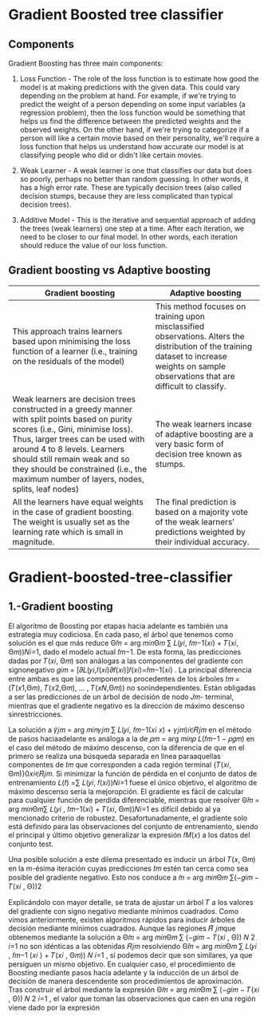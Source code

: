 # Gradient Boosted tree classifier 

## Components
Gradient Boosting has three main components:

1. Loss Function - The role of the loss function is to estimate how good the model is at making predictions with the given data. This could vary depending on the problem at hand. For example, if we're trying to predict the weight of a person depending on some input variables (a regression problem), then the loss function would be something that helps us find the difference between the predicted weights and the observed weights. On the other hand, if we're trying to categorize if a person will like a certain movie based on their personality, we'll require a 
loss function that helps us understand how accurate our model is at classifying people who did or didn't like certain movies.

2. Weak Learner - A weak learner is one that classifies our data but does so poorly, perhaps no better than random guessing. In other words, it has a high error rate. These are typically decision trees (also called decision stumps, because they are less complicated than typical decision trees).

1. Additive Model - This is the iterative and sequential approach of adding the trees (weak learners) one step at a time. After each iteration, we need to be closer to our final model. In other words, each iteration should reduce the value of our loss function.



## Gradient boosting vs Adaptive boosting

| Gradient boosting | Adaptive boosting | 
| --- | --- |
| This approach trains learners based upon minimising the loss function of a learner (i.e., training on the residuals of the model)  | This method focuses on training upon misclassified observations. Alters the distribution of the training dataset to increase weights on sample observations that are difficult to classify.| 
| Weak learners are decision trees constructed in a greedy manner with split points based on purity scores (i.e., Gini, minimise loss). Thus, larger trees can be used with around 4 to 8 levels. Learners should still remain weak and so they should be constrained (i.e., the maximum number of layers, nodes, splits, leaf nodes) | The weak learners incase of adaptive boosting are a very basic form of decision tree known as stumps. |
| All the learners have equal weights in the case of gradient boosting. The weight is usually set as the learning rate which is small in magnitude. | The final prediction is based on a majority vote of the weak learners’ predictions weighted by their individual accuracy. | 


# Gradient-boosted-tree-classifier

## 1.-Gradient boosting
El algoritmo de Boosting por etapas hacia adelante es también una estrategia muy codiciosa. En cada paso, el árbol que tenemos como solución es el que más reduce Θ̂𝑚 =
arg 𝑚𝑖𝑛Θ𝑚
∑ 𝐿(𝑦𝑖, 𝑓𝑚−1(𝑥𝑖) + 𝑇(𝑥𝑖, Θ𝑚))𝑁𝑖=1, dado el modelo actual 𝑓𝑚−1. De esta forma, las predicciones dadas por 𝑇(𝑥𝑖, Θ𝑚) son análogas a las componentes del gradiente con signonegativo 𝑔𝑖𝑚 = [𝜕𝐿(𝑦𝑖,𝑓(𝑥𝑖)𝜕𝑓(𝑥𝑖)]𝑓(𝑥𝑖)=𝑓𝑚−1(𝑥𝑖) . La principal diferencia entre ambas es que las
componentes procedentes de los árboles 𝑡𝑚 = (𝑇(𝑥1,Θ𝑚), 𝑇(𝑥2,Θ𝑚), … , 𝑇(𝑥𝑁,Θ𝑚)) no sonindependientes. Están obligadas a ser las predicciones de un árbol de decisión de nodo 𝐽𝑚-
terminal, mientras que el gradiente negativo es la dirección de máximo descenso sinrestricciones.

La solución a 𝛾̂𝑗𝑚 = arg 𝑚𝑖𝑛𝛾𝑗𝑚 ∑ 𝐿(𝑦𝑖, 𝑓𝑚−1(𝑥𝑖 𝑥) + 𝛾𝑗𝑚)𝑖∈𝑅𝑗𝑚 en el método de pasos haciaadelante es análoga a la de 𝜌𝑚 = arg 𝑚𝑖𝑛𝜌 𝐿(𝑓𝑚−1 − 𝜌𝑔𝑚) en el caso del método de máximo descenso, con la diferencia de que en el primero se realiza una búsqueda separada en línea paraaquellas componentes de 𝑡𝑚 que corresponden a cada región terminal {𝑇(𝑥𝑖, Θ𝑚)}0𝑥𝑖∈𝑅𝑗𝑚.
Si minimizar la función de pérdida en el conjunto de datos de entrenamiento 𝐿(𝑓) =∑ 𝐿(𝑦𝑖, 𝑓(𝑥𝑖))𝑁𝑖=1 fuese el único objetivo, el algoritmo de máximo descenso sería la mejoropción. El gradiente es fácil de calcular para cualquier función de perdida diferenciable, mientras que resolver Θ̂𝑚 = arg 𝑚𝑖𝑛Θ𝑚∑ 𝐿(𝑦𝑖 , 𝑓𝑚−1(𝑥𝑖) + 𝑇(𝑥𝑖, Θ𝑚))𝑁𝑖=1 es difícil debido al ya mencionado criterio de robustez. Desafortunadamente, el gradiente solo está definido para las observaciones del conjunto de entrenamiento, siendo el principal y último objetivo generalizar la expresión 𝑓𝑀(𝑥) a los datos del conjunto test.

Una posible solución a este dilema presentado es inducir un árbol 𝑇(𝑥, Θ𝑚) en la m-ésima iteración cuyas predicciones 𝑡𝑚 estén tan cerca como sea posible del gradiente negativo. Esto nos conduce a   ̃𝑚 = arg 𝑚𝑖𝑛Θ𝑚 ∑(−𝑔𝑖𝑚 − 𝑇(𝑥𝑖 , Θ))2

Explicándolo con mayor detalle, se trata de ajustar un árbol 𝑇 a los valores del gradiente con signo negativo mediante mínimos cuadrados. Como vimos anteriormente, existen algoritmos rápidos para inducir árboles de decisión mediante mínimos cuadrados. Aunque las regiones 𝑅̃ 𝑗𝑚que obtenemos mediante la solución a Θ̃𝑚 = arg 𝑚𝑖𝑛Θ𝑚
∑ (−𝑔𝑖𝑚 − 𝑇(𝑥𝑖 , Θ)) 𝑁 2 𝑖=1 no son idénticas a las obtenidas 𝑅𝑗𝑚 resolviendo Θ̂𝑚 = arg 𝑚𝑖𝑛Θ𝑚 ∑ 𝐿(𝑦𝑖 , 𝑓𝑚−1 (𝑥𝑖 ) + 𝑇(𝑥𝑖 , Θ𝑚)) 𝑁 𝑖=1 , sí podemos decir que son similares, ya que persiguen un mismo objetivo. En cualquier caso, el procedimiento de Boosting mediante pasos hacia adelante y la inducción de un árbol de decisión
de manera descendente son procedimientos de aproximación. Tras construir el árbol mediante la expresión Θ̃𝑚 = arg 𝑚𝑖𝑛Θ𝑚 ∑ (−𝑔𝑖𝑚 − 𝑇(𝑥𝑖 , Θ)) 𝑁 2 𝑖=1 , el valor que toman las observaciones que caen en una región viene dado por la expresión 
